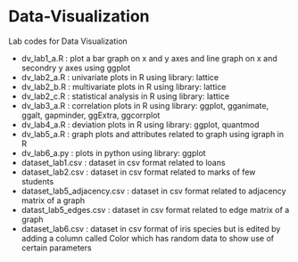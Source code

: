 # Data-Visualization
Lab codes for Data Visualization

- dv_lab1_a.R : plot a bar graph on x and y axes and line graph on x and secondry y axes using ggplot 
- dv_lab2_a.R : univariate plots in R using library: lattice
- dv_lab2_b.R : multivariate plots in R using library: lattice
- dv_lab2_c.R : statistical analysis in R using library: lattice
- dv_lab3_a.R : correlation plots in R using library: ggplot, gganimate, ggalt, gapminder, ggExtra, ggcorrplot
- dv_lab4_a.R : deviation plots in R using library: ggplot, quantmod
- dv_lab5_a.R : graph plots and attributes related to graph using igraph in R
- dv_lab6_a.py : plots in python using library: ggplot 
- dataset_lab1.csv : dataset in csv format related to loans
- dataset_lab2.csv : dataset in csv format related to marks of few students
- dataset_lab5_adjacency.csv : dataset in csv format related to adjacency matrix of a graph
- datast_lab5_edges.csv : dataset in csv format related to edge matrix of a graph
- dataset_lab6.csv : dataset in csv format of iris species but is edited by adding a column called Color which has random data to show use of certain parameters
